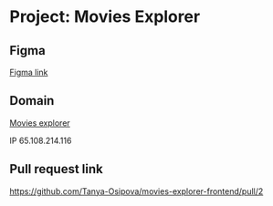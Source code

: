 # Project: Movies Explorer

## Figma

[Figma link](<https://www.figma.com/file/ykcPZ4ngSnqZfQrLmIxR3Q/Diploma-(Copy)?node-id=891%3A3857>)

## Domain

[Movies explorer](https://exploremovies.nomoredomains.xyz/)

IP 65.108.214.116

## Pull request link

https://github.com/Tanya-Osipova/movies-explorer-frontend/pull/2
